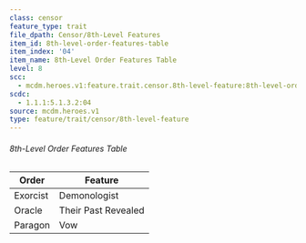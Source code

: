 ```yaml
---
class: censor
feature_type: trait
file_dpath: Censor/8th-Level Features
item_id: 8th-level-order-features-table
item_index: '04'
item_name: 8th-Level Order Features Table
level: 8
scc:
  - mcdm.heroes.v1:feature.trait.censor.8th-level-feature:8th-level-order-features-table
scdc:
  - 1.1.1:5.1.3.2:04
source: mcdm.heroes.v1
type: feature/trait/censor/8th-level-feature
---
```


###### 8th-Level Order Features Table

| Order    | Feature             |
| -------- | ------------------- |
| Exorcist | Demonologist        |
| Oracle   | Their Past Revealed |
| Paragon  | Vow                 |

